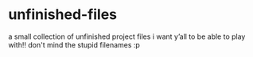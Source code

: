 # unfinished-files
a small collection of unfinished project files i want y’all to be able to play with!! don't mind the stupid filenames :p
